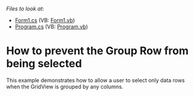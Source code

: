 <!-- default file list -->
*Files to look at*:

* [Form1.cs](./CS/Q183147/Form1.cs) (VB: [Form1.vb](./VB/Q183147/Form1.vb))
* [Program.cs](./CS/Q183147/Program.cs) (VB: [Program.vb](./VB/Q183147/Program.vb))
<!-- default file list end -->
# How to prevent the Group Row from being selected


<p>This example demonstrates how to allow a user to select only data rows when the GridView is grouped by any columns.</p>

<br/>


